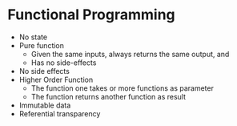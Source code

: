 #  Functional Programming

- No state
- Pure function
    - Given the same inputs, always returns the same output, and
    - Has no side-effects
- No side effects
- Higher Order Function
    - The function one takes or more functions as parameter
    - The function returns another function as result
- Immutable data
- Referential transparency